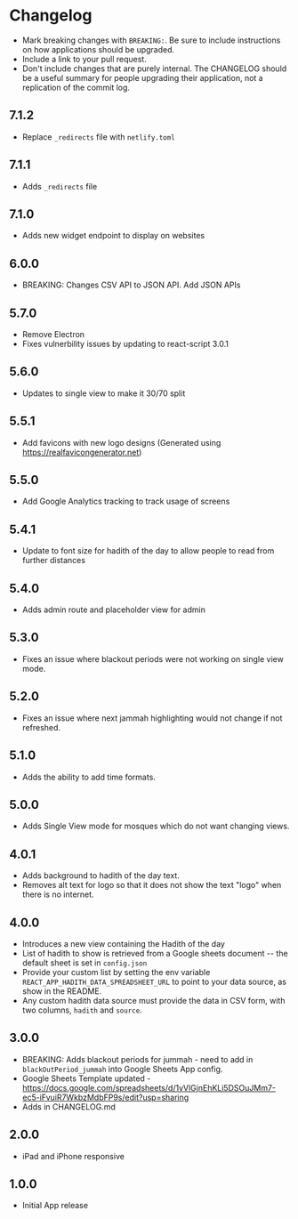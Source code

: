 # Changelog

- Mark breaking changes with `BREAKING:`. Be sure to include instructions on how applications should be upgraded.
- Include a link to your pull request.
- Don't include changes that are purely internal. The CHANGELOG should be a
  useful summary for people upgrading their application, not a replication
  of the commit log.

## 7.1.2
- Replace `_redirects` file with `netlify.toml`

## 7.1.1
- Adds `_redirects` file

## 7.1.0
- Adds new widget endpoint to display on websites

## 6.0.0
- BREAKING: Changes CSV API to JSON API. Add JSON APIs

## 5.7.0
- Remove Electron
- Fixes vulnerbility issues by updating to react-script 3.0.1

## 5.6.0
- Updates to single view to make it 30/70 split

## 5.5.1
- Add favicons with new logo designs (Generated using https://realfavicongenerator.net)

## 5.5.0
- Add Google Analytics tracking to track usage of screens

## 5.4.1
- Update to font size for hadith of the day to allow people to read from further distances

## 5.4.0
- Adds admin route and placeholder view for admin

## 5.3.0
- Fixes an issue where blackout periods were not working on single view mode.

## 5.2.0
- Fixes an issue where next jammah highlighting would not change if not refreshed.

## 5.1.0
- Adds the ability to add time formats.

## 5.0.0
- Adds Single View mode for mosques which do not want changing views.

## 4.0.1
- Adds background to hadith of the day text.
- Removes alt text for logo so that it does not show the text "logo" when there is no internet.

## 4.0.0
- Introduces a new view containing the Hadith of the day
- List of hadith to show is retrieved from a Google sheets document -- the default sheet is set in `config.json`
- Provide your custom list by setting the env variable `REACT_APP_HADITH_DATA_SPREADSHEET_URL` to point to your data source, as show in the README.
- Any custom hadith data source must provide the data in CSV form, with two columns, `hadith` and `source`.

## 3.0.0
- BREAKING: Adds blackout periods for jummah - need to add in `blackOutPeriod_jummah` into Google Sheets App config.
- Google Sheets Template updated - https://docs.google.com/spreadsheets/d/1yVlGjnEhKLi5DSOuJMm7-ec5-iFvuiR7WkbzMdbFP9s/edit?usp=sharing
- Adds in CHANGELOG.md

## 2.0.0
- iPad and iPhone responsive

## 1.0.0
- Initial App release